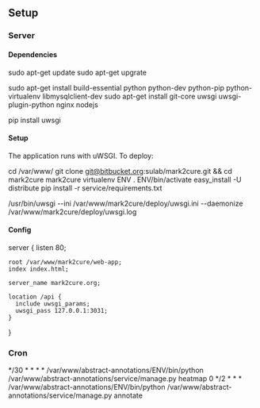 ## Setup

### Server

#### Dependencies

sudo apt-get update
sudo apt-get upgrate

sudo apt-get install build-essential python python-dev python-pip python-virtualenv libmysqlclient-dev
sudo apt-get install git-core uwsgi uwsgi-plugin-python nginx nodejs

pip install uwsgi

#### Setup

The application runs with uWSGI. To deploy:

  cd /var/www/
  git clone git@bitbucket.org:sulab/mark2cure.git && cd mark2cure
  mark2cure
  virtualenv ENV
  . ENV/bin/activate
  easy_install -U distribute
  pip install -r service/requirements.txt

  /usr/bin/uwsgi --ini /var/www/mark2cure/deploy/uwsgi.ini --daemonize /var/www/mark2cure/deploy/uwsgi.log

#### Config

  server {
    listen 80;

    root /var/www/mark2cure/web-app;
    index index.html;

    server_name mark2cure.org;

    location /api {
      include uwsgi_params;
      uwsgi_pass 127.0.0.1:3031;
    }
  }

### Cron

*/30 * * * * /var/www/abstract-annotations/ENV/bin/python /var/www/abstract-annotations/service/manage.py heatmap
0 */2 * * * /var/www/abstract-annotations/ENV/bin/python /var/www/abstract-annotations/service/manage.py annotate
